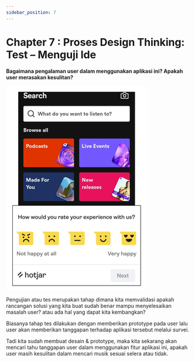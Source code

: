 ```yaml
---
sidebar_position: 7
---
```


# Chapter 7 : Proses Design Thinking: Test – Menguji Ide

**Bagaimana pengalaman user dalam menggunakan aplikasi ini? Apakah user merasakan kesulitan?**

![Docusaurus Plushie](./img/gambar7.png)

Pengujian atau tes merupakan tahap dimana kita memvalidasi apakah rancangan solusi yang kita buat sudah benar mampu menyelesaikan masalah user? atau ada hal yang dapat kita kembangkan?

Biasanya tahap tes dilakukan dengan memberikan prototype pada user lalu user akan memberikan tanggapan terhadap aplikasi tersebut melalui survei.

Tadi kita sudah membuat desain & prototype, maka kita sekarang akan mencari tahu tanggapan user dalam menggunakan fitur aplikasi ini, apakah user masih kesulitan dalam mencari musik sesuai selera atau tidak.
